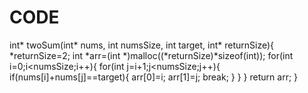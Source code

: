 # CODE

int* twoSum(int* nums, int numsSize, int target, int* returnSize){
*returnSize=2;
int *arr=(int *)malloc((*returnSize)*sizeof(int));
for(int i=0;i<numsSize;i++){
for(int j=i+1;j<numsSize;j++){
if(nums[i]+nums[j]==target){
arr[0]=i;
arr[1]=j;
break;
}
}
}
return arr;
}
